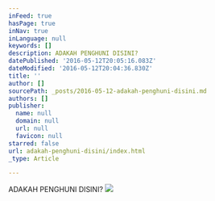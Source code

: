 ```yaml
---
inFeed: true
hasPage: true
inNav: true
inLanguage: null
keywords: []
description: ADAKAH PENGHUNI DISINI?
datePublished: '2016-05-12T20:05:16.083Z'
dateModified: '2016-05-12T20:04:36.830Z'
title: ''
author: []
sourcePath: _posts/2016-05-12-adakah-penghuni-disini.md
authors: []
publisher:
  name: null
  domain: null
  url: null
  favicon: null
starred: false
url: adakah-penghuni-disini/index.html
_type: Article

---
```

ADAKAH PENGHUNI DISINI?
![](https://the-grid-user-content.s3-us-west-2.amazonaws.com/95f240db-9599-4fc5-8d82-29b8777de5c6.jpg)